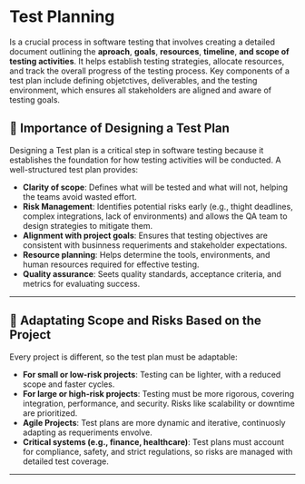 # Test Planning
Is a crucial process in software testing that involves creating a detailed document outlining the **aproach**, **goals**, **resources**, **timeline**, **and scope of testing activities**. It helps establish testing strategies, allocate resources, and track the overall progress of the testing process. Key components of a test plan include defining objetctives, deliverables, and the testing environment, which ensures all stakeholders are aligned and aware of testing goals.

## 📌 Importance of Designing a Test Plan
Designing a Test plan is a critical step in software testing because it establishes the foundation for how testing activities will be conducted. A well-structured test plan provides:

- **Clarity of scope**: Defines what will be tested and what will not, helping the teams avoid wasted effort.
- **Risk Management**: Identifies potential risks early (e.g., thight deadlines, complex integrations, lack of environments) and allows the QA team to design strategies to mitigate them.
- **Alignment with project goals**: Ensures that testing objectives are consistent with businness requeriments and stakeholder expectations.
- **Resource planning**: Helps determine the tools, environments, and human resources required for effective testing.
- **Quality assurance**: Seets quality standards, acceptance criteria, and metrics for evaluating success.

---

## 📌 Adaptating Scope and Risks Based on the Project
Every project is different, so the test plan must be adaptable:
- **For small or low-risk projects**: Testing can be lighter, with a reduced scope and faster cycles.
- **For large or high-risk projects**: Testing must be more rigorous, covering integration, performance, and security. Risks like scalability or downtime are prioritized.
- **Agile Projects**: Test plans are more dynamic and iterative, continuosly adapting as requeriments envolve.
- **Critical systems (e.g., finance, healthcare)**: Test plans must account for compliance, safety, and strict regulations, so risks are managed with detailed test coverage.

---

